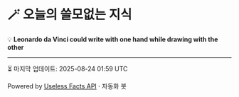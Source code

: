 # 🪄 오늘의 쓸모없는 지식

💡 **Leonardo da Vinci could write with one hand while drawing with the other**

---
⏳ 마지막 업데이트: 2025-08-24 01:59 UTC

Powered by [Useless Facts API](https://uselessfacts.jsph.pl/) · 자동화 봇